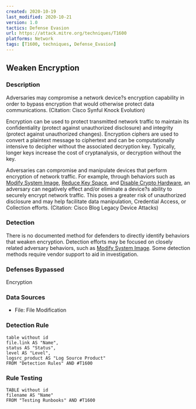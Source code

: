 ```yaml
---
created: 2020-10-19
last_modified: 2020-10-21
version: 1.0
tactics: Defense Evasion
url: https://attack.mitre.org/techniques/T1600
platforms: Network
tags: [T1600, techniques, Defense_Evasion]
---
```


## Weaken Encryption

### Description

Adversaries may compromise a network device?s encryption capability in order to bypass encryption that would otherwise protect data communications. (Citation: Cisco Synful Knock Evolution)

Encryption can be used to protect transmitted network traffic to maintain its confidentiality (protect against unauthorized disclosure) and integrity (protect against unauthorized changes). Encryption ciphers are used to convert a plaintext message to ciphertext and can be computationally intensive to decipher without the associated decryption key. Typically, longer keys increase the cost of cryptanalysis, or decryption without the key.

Adversaries can compromise and manipulate devices that perform encryption of network traffic. For example, through behaviors such as [Modify System Image](https://attack.mitre.org/techniques/T1601), [Reduce Key Space](https://attack.mitre.org/techniques/T1600/001), and [Disable Crypto Hardware](https://attack.mitre.org/techniques/T1600/002), an adversary can negatively effect and/or eliminate a device?s ability to securely encrypt network traffic. This poses a greater risk of unauthorized disclosure and may help facilitate data manipulation, Credential Access, or Collection efforts. (Citation: Cisco Blog Legacy Device Attacks)

### Detection

There is no documented method for defenders to directly identify behaviors that weaken encryption. Detection efforts may be focused on closely related adversary behaviors, such as [Modify System Image](https://attack.mitre.org/techniques/T1601). Some detection methods require vendor support to aid in investigation.

### Defenses Bypassed

Encryption

### Data Sources

  - File: File Modification
### Detection Rule

```dataview
table without id
file.link AS "Name",
status AS "Status",
level AS "Level",
logsrc_product AS "Log Source Product"
FROM "Detection Rules" AND #T1600
```

### Rule Testing

```dataview
TABLE without id
filename AS "Name"
FROM "Testing Runbooks" AND #T1600
```
